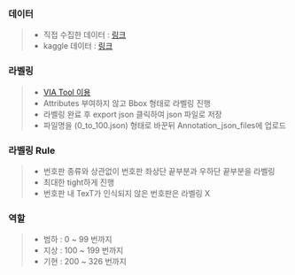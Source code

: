 ### 데이터
> - 직접 수집한 데이터 : <a href="https://drive.google.com/drive/folders/0AAjFYj8gqRE5Uk9PVA"> 링크 </a>
> - kaggle 데이터     : <a href="https://www.kaggle.com/datasets/andrewmvd/car-plate-detection?resource=download"> 링크 </a>

### 라벨링
> - <a href="https://www.robots.ox.ac.uk/~vgg/software/via/via.html"> VIA Tool 이용 </a>
> - Attributes 부여하지 않고 Bbox 형태로 라벨링 진행
> - 라벨링 완료 후 export json 클릭하여 json 파일로 저장
> - 파일명을 (0_to_100.json) 형태로 바꾼뒤 Annotation_json_files에 업로드

### 라벨링 Rule
> - 번호판 종류와 상관없이 번호판 좌상단 끝부분과 우하단 끝부분을 라벨링
> - 최대한 tight하게 진행
> - 번호판 내 TexT가 인식되지 않은 번호판은 라벨링 X

### 역할
> - 범하 : 0   ~ 99  번까지
> - 지상 : 100 ~ 199 번까지
> - 기현 : 200 ~ 326 번까지
